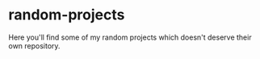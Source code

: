 # random-projects
Here you'll find some of my random projects which doesn't deserve their own repository.
